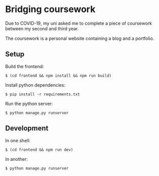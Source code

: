# Bridging coursework

Due to COVID-19, my uni asked me to complete a piece of coursework between my
second and third year.

The coursework is a personal website containing a blog and a portfolio.

## Setup

Build the frontend:

    $ (cd frontend && npm install && npm run build)

Install python dependencies:

    $ pip install -r requirements.txt

Run the python server:

    $ python manage.py runserver

## Development

In one shell:

    $ (cd frontend && npm run dev)

In another:

    $ python manage.py runserver
